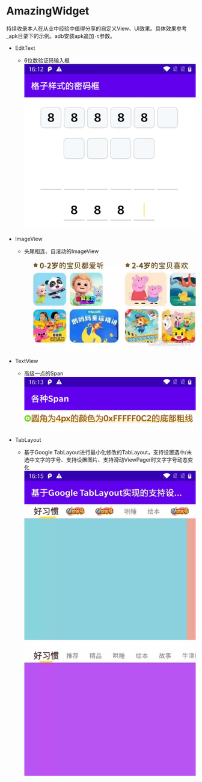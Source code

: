 # AmazingWidget

持续收录本人在从业中经验中值得分享的自定义View、UI效果。具体效果参考_apk目录下的示例。adb安装apk追加`-t`参数。

- EditText
    - 6位数验证码输入框  
      ![password](https://raw.githubusercontent.com/YorekLiu/AmazingWidget/master/_screenshots/password.webp)
    
- ImageView
    - 头尾相连、自滚动的ImageView  
      ![scrollable_ring_image](https://raw.githubusercontent.com/YorekLiu/AmazingWidget/master/_screenshots/scrollable_ring_image.webp)
    
- TextView
    - 高级一点的Span  
      ![span](https://raw.githubusercontent.com/YorekLiu/AmazingWidget/master/_screenshots/span.webp)
    
- TabLayout
    - 基于Google TabLayout进行最小化修改的TabLayout，支持设置选中/未选中文字的字号、支持设置图片、支持滑动ViewPager时文字字号动态变化  
      ![image_tab_layout](https://raw.githubusercontent.com/YorekLiu/AmazingWidget/master/_screenshots/image_tab_layout.webp)